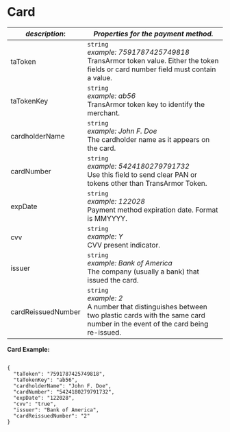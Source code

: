 
# Card

| *description*: | *Properties for the payment method.*|
|----|----|
| taToken |    ``` string ```  <br/> *example: 7591787425749818* <br/>TransArmor token value. Either the token fields or card number field must contain a value.|
| taTokenKey |  ``` string ``` <br/> *example: ab56* <br/> TransArmor token key to identify the merchant.| 
| cardholderName |    ``` string ```  <br/> *example: John F. Doe* <br/> The cardholder name as it appears on the card.
| cardNumber |  ``` string ```  <br/> *example: 5424180279791732* <br/> Use this field to send clear PAN or tokens other than TransArmor Token.|
| expDate |  ``` string ```  <br/> *example: 122028* <br/> Payment method expiration date. Format is MMYYYY.|
| cvv |  ``` string ```  <br/> *example: Y* <br/> CVV present indicator.|
| issuer |  ``` string ``` <br/> *example: Bank of America* <br/> The company (usually a bank) that issued the card.|
| cardReissuedNumber |  ``` string ``` <br/> *example: 2* <br/> A number that distinguishes between two plastic cards with the same card number in the event of the card being re-issued.|

**Card Example:**

```{r}

{
  "taToken": "7591787425749818",
  "taTokenKey": "ab56",
  "cardholderName": "John F. Doe",
  "cardNumber": "5424180279791732",
  "expDate": "122028",
  "cvv": "true",
  "issuer": "Bank of America",
  "cardReissuedNumber": "2"
}
```






